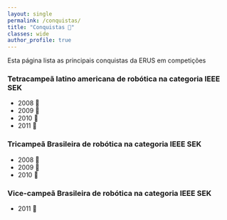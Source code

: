 ```yaml
---
layout: single
permalink: /conquistas/
title: "Conquistas 🏅"
classes: wide
author_profile: true
---
```


Esta página lista as principais conquistas da ERUS em competições

### Tetracampeã latino americana de robótica na categoria IEEE SEK

- 2008 🥇
- 2009 🥇
- 2010 🥇
- 2011 🥇

### Tricampeã Brasileira de robótica na categoria IEEE SEK

- 2008 🥇
- 2009 🥇
- 2010 🥇

### Vice-campeã Brasileira de robótica na categoria IEEE SEK

- 2011 🥈
